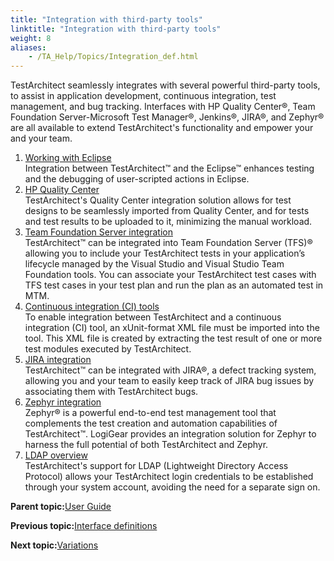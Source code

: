 ```yaml
--- 
title: "Integration with third-party tools"
linktitle: "Integration with third-party tools"
weight: 8
aliases: 
    - /TA_Help/Topics/Integration_def.html
---
```


TestArchitect seamlessly integrates with several powerful third-party tools, to assist in application development, continuous integration, test management, and bug tracking. Interfaces with HP Quality Center®, Team Foundation Server-Microsoft Test Manager®, Jenkins®, JIRA®, and Zephyr® are all available to extend TestArchitect's functionality and empower your and your team.

1.  [Working with Eclipse](/TA_Help/Topics/Integration_eclipse_intro.html)  
Integration between TestArchitect™ and the Eclipse™ enhances testing and the debugging of user-scripted actions in Eclipse.
2.  [HP Quality Center](/TA_Help/Topics/Integration_QC_intro.html)  
TestArchitect's Quality Center integration solution allows for test designs to be seamlessly imported from Quality Center, and for tests and test results to be uploaded to it, minimizing the manual workload.
3.  [Team Foundation Server integration](/TA_Help/Topics/ug_MTM_def.html)  
TestArchitect™ can be integrated into Team Foundation Server \(TFS\)® allowing you to include your TestArchitect tests in your application’s lifecycle managed by the Visual Studio and Visual Studio Team Foundation tools. You can associate your TestArchitect test cases with TFS test cases in your test plan and run the plan as an automated test in MTM.
4.  [Continuous integration \(CI\) tools](/TA_Help/Topics/Integration_xUnit.html)  
To enable integration between TestArchitect and a continuous integration \(CI\) tool, an xUnit-format XML file must be imported into the tool. This XML file is created by extracting the test result of one or more test modules executed by TestArchitect.
5.  [JIRA integration](/TA_Help/Topics/JIRA_Integration.html)  
TestArchitect™ can be integrated with JIRA®, a defect tracking system, allowing you and your team to easily keep track of JIRA bug issues by associating them with TestArchitect bugs.
6.  [Zephyr integration](/TA_Help/Topics/ug_Zephyr.html)  
Zephyr® is a powerful end-to-end test management tool that complements the test creation and automation capabilities of TestArchitect™. LogiGear provides an integration solution for Zephyr to harness the full potential of both TestArchitect and Zephyr.
7.  [LDAP overview](/TA_Help/Topics/ug_LDAP_overview.html)  
TestArchitect's support for LDAP \(Lightweight Directory Access Protocol\) allows your TestArchitect login credentials to be established through your system account, avoiding the need for a separate sign on.

**Parent topic:**[User Guide](/TA_Help/Topics/User_Guide_begin.html)

**Previous topic:**[Interface definitions](/TA_Help/Topics/Interface_def.html)

**Next topic:**[Variations](/TA_Help/Topics/Variations.html)

